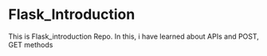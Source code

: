 # Flask_Introduction
This is Flask_introduction Repo. In this, i have learned about APIs and POST, GET methods
